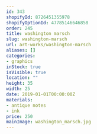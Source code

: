 ```yaml
---
id: 343
shopifyId: 8726451355978
shopifyOptionId: 47785146646858
order: 245
title: washington marsch
slug: washington-marsch
url: art-works/washington-marsch
aliases: []
categories:
- graphics
inStock: true
isVisible: true
location: ""
height: 35
width: 25
date: 2019-01-01T00:00:00Z
materials:
- antique notes
- ink
price: 250
mainImage: washington_marsch.jpg
---
```


